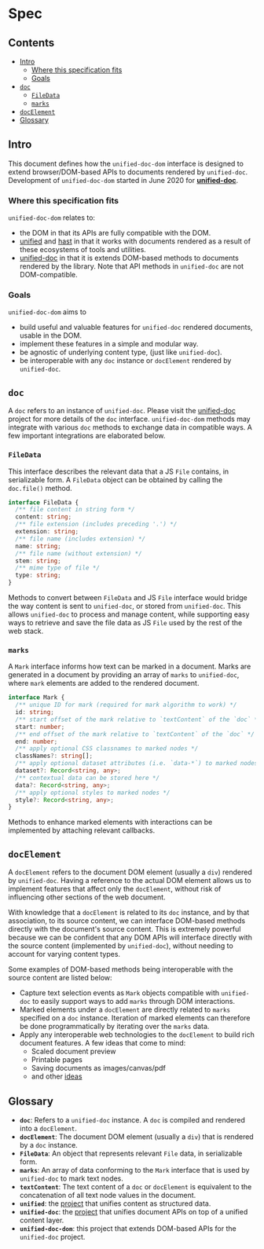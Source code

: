 # Spec

## Contents
- [Intro](#intro)
  - [Where this specification fits](#where-this-specification-fits)
  - [Goals](#goals)
- [`doc`](#doc)
  - [`FileData`](#FileData)
  - [`marks`](#marks)
- [`docElement`](#docElement)
- [Glossary](#glossary)

## Intro
This document defines how the `unified-doc-dom` interface is designed to extend browser/DOM-based APIs to documents rendered by `unified-doc`.  Development of `unified-doc-dom` started in June 2020 for [**unified-doc**][unified-doc].

### Where this specification fits

`unified-doc-dom` relates to:
- the DOM in that its APIs are fully compatible with the DOM.
- [unified][] and [hast][] in that it works with documents rendered as a result of these ecosystems of tools and utilities.
- [unified-doc] in that it is extends DOM-based methods to documents rendered by the library.  Note that API methods in `unified-doc` are not DOM-compatible.

### Goals
`unified-doc-dom` aims to
- build useful and valuable features for `unified-doc` rendered documents, usable in the DOM.
- implement these features in a simple and modular way.
- be agnostic of underlying content type, (just like `unified-doc`).
- be interoperable with any `doc` instance or `docElement` rendered by `unified-doc`.

## `doc`
A `doc` refers to an instance of `unified-doc`.  Please visit the [unified-doc][] project for more details of the `doc` interface.  `unified-doc-dom` methods may integrate with various `doc` methods to exchange data in compatible ways.  A few important integrations are elaborated below.

### `FileData`
This interface describes the relevant data that a JS `File` contains, in serializable form.  A `FileData` object can be obtained by calling the `doc.file()` method.
```ts
interface FileData {
  /** file content in string form */
  content: string;
  /** file extension (includes preceding '.') */
  extension: string;
  /** file name (includes extension) */
  name: string;
  /** file name (without extension) */
  stem: string;
  /** mime type of file */
  type: string;
}
```

Methods to convert between `FileData` and JS `File` interface would bridge the way content is sent to `unified-doc`, or stored from `unified-doc`.  This allows `unified-doc` to process and manage content, while supporting easy ways to retrieve and save the file data as JS `File` used by the rest of the web stack.

### `marks`
A `Mark` interface informs how text can be marked in a document.  Marks are generated in a document by providing an array of `marks` to `unified-doc`, where `mark` elements are added to the rendered document.

```ts
interface Mark {
  /** unique ID for mark (required for mark algorithm to work) */
  id: string;
  /** start offset of the mark relative to `textContent` of the `doc` */
  start: number;
  /** end offset of the mark relative to `textContent` of the `doc` */
  end: number;
  /** apply optional CSS classnames to marked nodes */
  classNames?: string[];
  /** apply optional dataset attributes (i.e. `data-*`) to marked nodes */
  dataset?: Record<string, any>;
  /** contextual data can be stored here */
  data?: Record<string, any>;
  /** apply optional styles to marked nodes */
  style?: Record<string, any>;
}
```

Methods to enhance marked elements with interactions can be implemented by attaching relevant callbacks.


## `docElement`
A `docElement` refers to the document DOM element (usually a `div`) rendered by `unified-doc`.  Having a reference to the actual DOM element allows us to implement features that affect only the `docElement`, without risk of influencing other sections of the web document.

With knowledge that a `docElement` is related to its `doc` instance, and by that association, to its source content, we can interface DOM-based methods directly with the document's source content.  This is extremely powerful because we can be confident that any DOM APIs will interface directly with the source content (implemented by `unified-doc`), without needing to account for varying content types.

Some examples of DOM-based methods being interoperable with the source content are listed below:
- Capture text selection events as `Mark` objects compatible with `unified-doc` to easily support ways to add `marks` through DOM interactions.
- Marked elements under a `docElement` are directly related to `marks` specified on a `doc` instance.  Iteration of marked elements can therefore be done programmatically by iterating over the `marks` data.
- Apply any interoperable web technologies to the `docElement` to build rich document features.  A few ideas that come to mind:
  - Scaled document preview
  - Printable pages
  - Saving documents as images/canvas/pdf
  - and other [ideas][]

## Glossary
- **`doc`**: Refers to a `unified-doc` instance.  A `doc` is compiled and rendered into a `docElement`.
- **`docElement`**: The document DOM element (usually a `div`) that is rendered by a `doc` instance.
- **`FileData`**: An object that represents relevant `File` data, in serializable form.
- **`marks`**: An array of data conforming to the `Mark` interface that is used by `unified-doc` to mark text nodes.
- **`textContent`**: The text content of a `doc` or `docElement` is equivalent to the concatenation of all text node values in the document.
- **`unified`**: the [project][unified] that unifies content as structured data.
- **`unified-doc`**: the [project][unified-doc] that unifies document APIs on top of a unified content layer.
- **`unified-doc-dom`**: this project that extends DOM-based APIs for the `unified-doc` project.


<!-- Definitions -->
[hast]: https://github.com/syntax-tree/hast
[ideas]: https://github.com/unified-doc/ideas
[unified-doc]: https://github.com/unified-doc/unified-doc
[unified]: https://github.com/unifiedjs/unified
